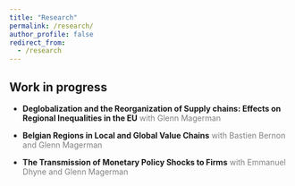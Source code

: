 ```yaml
---
title: "Research"
permalink: /research/
author_profile: false
redirect_from:
  - /research
---
```


## Work in progress
* **Deglobalization and the Reorganization of Supply chains: Effects on Regional Inequalities in the EU** <a style="color: gray; text-decoration: none" target="_blank">with Glenn Magerman</a>

*  **Belgian Regions in Local and Global Value Chains** <a style="color: gray; text-decoration: none" target="_blank">with Bastien Bernon and Glenn Magerman</a>

* **The Transmission of Monetary Policy Shocks to Firms** <a style="color: gray; text-decoration: none" target="_blank">with Emmanuel Dhyne and Glenn Magerman</a>
